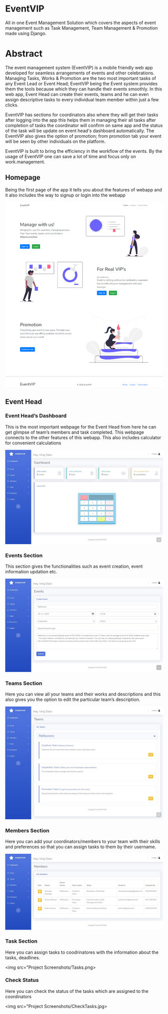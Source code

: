 # EventVIP

All in one Event Management Solution which covers the aspects of event management such as Task Management, Team Management & Promotion made using Django.

# Abstract

The event management system (EventVIP) is a mobile friendly web app developed for seamless arrangements of events and other celebrations. Managing Tasks, Works & Promotion are the two most important tasks of any Event Lead or Event Head; EventVIP being the Event system provides them the tools because which they can handle their events smoothly. In this web app, Event Head can create their events, teams and he can even assign descriptive tasks to every individual team member within just a few clicks.

EventVIP has sections for coordinators also where they will get their tasks after logging into the app this helps them in managing their all tasks after completion of tasks the coordinator will confirm on same app and the status of the task will be update on event head's dashboard automatically. The EventVIP also gives the option of promotion; from promotion tab your event will be seen by other individuals on the platform.

EventVIP is built to bring the efficiency in the workflow of the events. By the usage of EventVIP one can save a lot of time and focus only on work.management.

## Homepage

Being the first page of the app it tells you about the features of webapp and it also includes the way to signup or login into the webapp

<img src="Project Screenshots/Home.png">

## Event Head

### Event Head’s Dashboard

This is the most important webpage for the Event Head from here he can get glimpse of team’s members and task completed. This webpage connects to the other features of this webapp. This also includes calculator for convenient calculations

<img src="Project Screenshots/Dashboard-Leader.jpg">

### Events Section

This section gives the functionalities such as event creation, event information updation etc.

<img src="Project Screenshots/Creating Events.jpg">

### Teams Section

Here you can view all your teams and their works and descriptions and this also gives you the option to edit the particular team’s description.

<img src="Project Screenshots/MyTeams.jpg">

### Members Section

Here you can add your coordinators/members to your team with their skills and preferences so that you can assign tasks to them by their username.

<img src="Project Screenshots/Members.jpg">

### Task Section

Here you can assign tasks to coodrinatores with the information about the tasks, deadlines.

<img src="Project Screenshots/Tasks.png>

### Check Status

Here you can check the status of the tasks which are assigned to the coordinators

<img src="Project Screenshots/CheckTasks.jpg>

